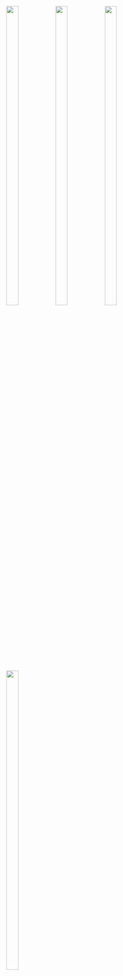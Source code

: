 <p>
          
<img src="https://user-images.githubusercontent.com/114247268/216565986-9af95139-8e17-4acc-9ccd-bb78832ddaa6.png" width=25% height=45%>
<img src="https://user-images.githubusercontent.com/114247268/216565971-97512b43-1b4b-4802-846b-f02b1a9dab6b.png" width=25% height=45%>
<img src="https://user-images.githubusercontent.com/114247268/216565978-9ef10a36-d634-477f-b0fe-237535705089.png" width=25% height=45%>
<img src="https://user-images.githubusercontent.com/114247268/216565982-46c20934-5fc4-4f59-85d6-b9d870083e32.png" width=25% height=45%>

</p>
